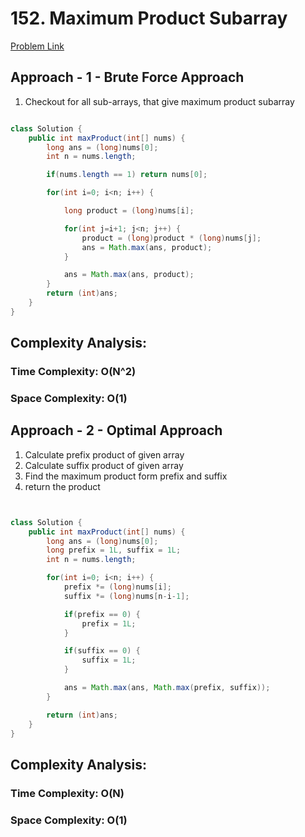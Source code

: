 # 152. Maximum Product Subarray

[Problem Link](https://leetcode.com/problems/maximum-product-subarray/)

## Approach - 1 - Brute Force Approach

1. Checkout for all sub-arrays, that give maximum product subarray

```Java

class Solution {
    public int maxProduct(int[] nums) {
        long ans = (long)nums[0];
        int n = nums.length;

        if(nums.length == 1) return nums[0];

        for(int i=0; i<n; i++) {

            long product = (long)nums[i];

            for(int j=i+1; j<n; j++) {
                product = (long)product * (long)nums[j];
                ans = Math.max(ans, product);
            }

            ans = Math.max(ans, product);
        }
        return (int)ans;
    }
}

```

## Complexity Analysis:

### Time Complexity: O(N^2)

### Space Complexity: O(1)

## Approach - 2 - Optimal Approach

1. Calculate prefix product of given array
2. Calculate suffix product of given array
3. Find the maximum product form prefix and suffix
4. return the product

```Java


class Solution {
    public int maxProduct(int[] nums) {
        long ans = (long)nums[0];
        long prefix = 1L, suffix = 1L;
        int n = nums.length;

        for(int i=0; i<n; i++) {
            prefix *= (long)nums[i];
            suffix *= (long)nums[n-i-1];

            if(prefix == 0) {
                prefix = 1L;
            }

            if(suffix == 0) {
                suffix = 1L;
            }

            ans = Math.max(ans, Math.max(prefix, suffix));
        }

        return (int)ans;
    }
}

```

## Complexity Analysis:

### Time Complexity: O(N)

### Space Complexity: O(1)
